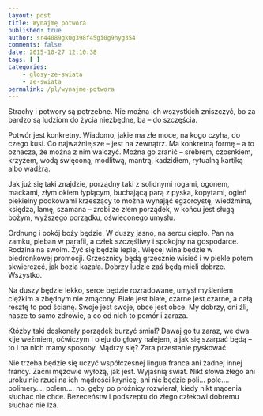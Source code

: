 ```yaml
---
layout: post
title: Wynajmę potwora
published: true
author: sr44089gk0g398f45gi0g9hyg354
comments: false
date: 2015-10-27 12:10:38
tags: [ ]
categories:
    - glosy-ze-swiata
    - ze-swiata
permalink: /pl/wynajme-potwora
---
```

Strachy i potwory są potrzebne. Nie można ich wszystkich zniszczyć, bo za bardzo są ludziom do życia niezbędne, ba &#8211; do szczęścia.

Potwór jest konkretny. Wiadomo, jakie ma złe moce, na kogo czyha, do czego kusi. Co najważniejsze &#8211; jest na zewnątrz. Ma konkretną formę &#8211; a to oznacza, że można z nim walczyć. Można go zranić &#8211; srebrem, czosnkiem, krzyżem, wodą święconą, modlitwą, mantrą, kadzidłem, rytualną kartiką albo wadżrą.

Jak już się taki znajdzie, porządny taki z solidnymi rogami, ogonem, mackami, złym okiem łypiącym, buchającą parą z pyska, kopytami, ogień piekielny podkowami krzeszący to można wynająć egzorcystę, wiedźmina, księdza, lamę, szamana &#8211; zrobi ze złem porządek, w końcu jest sługą bożym, wyższego porządku, oświeconego umysłu.

Ordnung i pokój boży będzie. W duszy jasno, na sercu ciepło. Pan na zamku, pleban w parafii, a człek szczęśliwy i spokojny na gospodarce. Rodzina na swoim. Żyć się będzie lepiej. Więcej wina będzie w biedronkowej promocji. Grzesznicy będą grzecznie wisieć i w piekle potem skwierczeć, jak bozia kazała. Dobrzy ludzie zaś będą mieli dobrze. Wszystko.

Na duszy będzie lekko, serce będzie rozradowane, umysł myśleniem ciężkim a zbędnym nie zmącony. Białe jest białe, czarne jest czarne, a całą resztę to pod ścianę. Swoje jest swoje, obce jest obce. My dobrzy, oni źli, nasze to samo zdrowie, a co od nich to pomór i zaraza.

Któżby taki doskonały porządek burzyć śmiał? Dawaj go tu zaraz, we dwa kije weźmiem, oćwiczym i oleju do głowy nalejem, a jak się szarpać będą &#8211; to i na nich mamy sposoby. Mądrzy się? Zara przestanie pyskować.

Nie trzeba będzie się uczyć współczesnej lingua franca ani żadnej innej francy. Zacni mężowie wyłożą, jak jest. Wyjaśnią świat. Nikt słowa złego ani uroku nie rzuci na ich mądrości krynicę, ani nie będzie poli… pole…. polimery…. polem…. no, gęby po próżnicy rozwierał, kiedy nikt mącenia słuchać nie chce. Bezeceństw i podszeptu do złego człekowi dobremu słuchać nie lza.